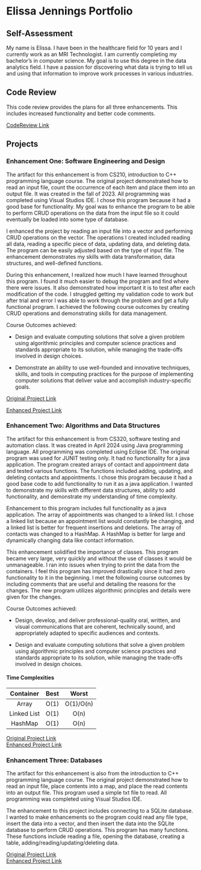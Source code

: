 # Elissa Jennings Portfolio

## Self-Assessment

My name is Elissa. I have been in the healthcare field for 10 years and I currently work as an MRI Technologist. I am currently completing my bachelor’s in computer science. My goal is to use this degree in the data analytics field. I have a passion for discovering what data is trying to tell us and using that information to improve work processes in various industries.

## Code Review

This code review provides the plans for all three enhancements. This includes increased functionality and better code comments.

[CodeReview Link](https://github.com/jenninge/CodeReview/raw/refs/heads/main/CodeReview.mp4)

## Projects

### Enhancement One: Software Engineering and Design   

The artifact for this enhancement is from CS210, introduction to C++ programming language course. The original project demonstrated how to read an input file, count the occurrence of each item and place them into an output file. It was created in the fall of 2023. All programming was completed using Visual Studios IDE. I chose this program because it had a good base for functionality. My goal was to enhance the program to be able to perform CRUD operations on the data from the input file so it could eventually be loaded into some type of database.

I enhanced the project by reading an input file into a vector and performing CRUD operations on the vector. The operations I created included reading all data, reading a specific piece of data, updating data, and deleting data. The program can be easily adjusted based on the type of input file. The enhancement demonstrates my skills with data transformation, data structures, and well-defined functions.   

During this enhancement, I realized how much I have learned throughout this program. I found it much easier to debug the program and find where there were issues. It also demonstrated how important it is to test after each modification of the code. I struggled getting my validation code to work but after trial and error I was able to work through the problem and get a fully functional program. I achieved the following course outcomes by creating CRUD operations and demonstrating skills for data management.    

Course Outcomes achieved:  
- Design and evaluate computing solutions that solve a given problem using algorithmic principles and computer science practices and standards appropriate to its solution, while managing the trade-offs involved in design choices.   

- Demonstrate an ability to use well-founded and innovative techniques, skills, and tools in computing practices for the purpose of implementing computer solutions that deliver value and accomplish industry-specific goals.

[Original Project Link](https://github.com/jenninge/jenninge.github.io/tree/main/OriginalForEnhancementOne)   

[Enhanced Project Link](https://github.com/jenninge/jenninge.github.io/tree/main/EnhancementOne)  

### Enhancement Two: Algorithms and Data Structures

The artifact for this enhancement is from CS320, software testing and automation class. It was created in April 2024 using Java programming language. All programming was completed using Eclipse IDE. The original program was used for JUNIT testing only. It had no functionality for a java application. The program created arrays of contact and appointment data and tested various functions. The functions included adding, updating, and deleting contacts and appointments. I chose this program because it had a good base code to add functionality to run it as a java application. I wanted to demonstrate my skills with different data structures, ability to add functionality, and demonstrate my understanding of time complexity.   

Enhancement to this program includes full functionality as a java application. The array of appointments was changed to a linked list. I chose a linked list because an appointment list would constantly be changing, and a linked list is better for frequent insertions and deletions. The array of contacts was changed to a HashMap. A HashMap is better for large and dynamically changing data like contact information.   

This enhancement solidified the importance of classes. This program became very large, very quickly and without the use of classes it would be unmanageable. I ran into issues when trying to print the data from the containers. I feel this program has improved drastically since it had zero functionality to it in the beginning.  I met the following course outcomes by including comments that are useful and detailing the reasons for the changes. The new program utilizes algorithmic principles and details were given for the changes.  

Course Outcomes achieved: 
- Design, develop, and deliver professional-quality oral, written, and visual communications that are coherent, technically sound, and appropriately adapted to specific audiences and contexts.

- Design and evaluate computing solutions that solve a given problem using algorithmic principles and computer science practices and standards appropriate to its solution, while managing the trade-offs involved in design choices.

#### Time Complexities   

| Container | Best | Worst |   
| :---: | :---: | :---: |   
| Array | O(1) | O(1)/O(n) |   
| Linked List | O(1) | O(n) |   
| HashMap | O(1) | O(n) |    
  
[Original Project Link]()   
[Enhanced Project Link]()

### Enhancement Three: Databases

The artifact for this enhancement is also from the introduction to C++ programming language course. The original project demonstrated how to read an input file, place contents into a map, and place the read contents into an output file. This program used a simple txt file to read.  All programming was completed using Visual Studios IDE.

The enhancement to this project includes connecting to a SQLite database. I wanted to make enhancements so the program could read any file type, insert the data into a vector, and then insert the data into the SQLite database to perform CRUD operations. This program has many functions. These functions include reading a file, opening the database, creating a table, adding/reading/updating/deleting data.    

[Original Project Link]()   
[Enhanced Project Link]()



